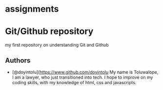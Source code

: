 # assignments
# Git/Github repository

my first repository on understanding Git and Github

## Authors

- [@doyintolu](https://www.github.com/doyintolu
My name is Toluwalope, I am a lawyer, who just transitioned into tech. I hope to improve on my coding skills, with my knowledge of html, css and javascripts.
